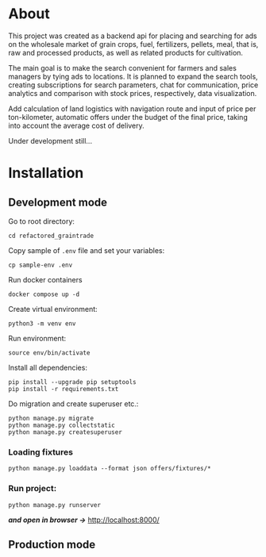 # About

This project was created as a backend api for placing and searching for ads on the wholesale market of grain crops, fuel, fertilizers, pellets, meal, that is, raw and processed products, as well as related products for cultivation.

The main goal is to make the search convenient for farmers and sales managers by tying ads to locations. It is planned to expand the search tools, creating subscriptions for search parameters, chat for communication, price analytics and comparison with stock prices, respectively, data visualization.

Add calculation of land logistics with navigation route and input of price per ton-kilometer, automatic offers under the budget of the final price, taking into account the average cost of delivery.

Under development still...

# Installation

## Development mode
Go to root directory:
```
cd refactored_graintrade
```

Copy sample of `.env` file and set your variables:
```
cp sample-env .env
```

Run docker containers
```
docker compose up -d
```

Create virtual environment:
```
python3 -m venv env
```

Run environment: 
```
source env/bin/activate
```

Install all dependencies:
```
pip install --upgrade pip setuptools
pip install -r requirements.txt
```
Do migration and create superuser etc.:
```
python manage.py migrate
python manage.py collectstatic
python manage.py createsuperuser
```
### Loading fixtures
```
python manage.py loaddata --format json offers/fixtures/*
```

### Run project:
```
python manage.py runserver
```
***and open in browser ->*** [http://localhost:8000/](http://localhost:8000/)

## Production mode

